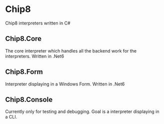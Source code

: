 # Chip8
Chip8 interpreters written in C#

## Chip8.Core
The core interpreter which handles all the backend work for the interpreters. 
Written in .Net6

## Chip8.Form
Interpreter displaying in a Windows Form.
Written in .Net6

## Chip8.Console
Currently only for testing and debugging.
Goal is a interpreter displaying in a CLI.

